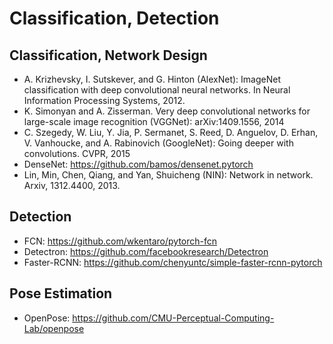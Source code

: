 # Classification, Detection

## Classification, Network Design
- A. Krizhevsky, I. Sutskever, and G. Hinton (AlexNet): ImageNet classification with deep convolutional neural networks. In Neural
Information Processing Systems, 2012.
- K. Simonyan and A. Zisserman. Very deep convolutional
networks for large-scale image recognition (VGGNet): arXiv:1409.1556, 2014
- C. Szegedy, W. Liu, Y. Jia, P. Sermanet, S. Reed,
D. Anguelov, D. Erhan, V. Vanhoucke, and A. Rabinovich (GoogleNet):
Going deeper with convolutions. CVPR, 2015
- DenseNet: https://github.com/bamos/densenet.pytorch
- Lin, Min, Chen, Qiang, and Yan, Shuicheng (NIN): Network in
network. Arxiv, 1312.4400, 2013.

## Detection
- FCN: https://github.com/wkentaro/pytorch-fcn
- Detectron: https://github.com/facebookresearch/Detectron
- Faster-RCNN: https://github.com/chenyuntc/simple-faster-rcnn-pytorch

## Pose Estimation
- OpenPose: https://github.com/CMU-Perceptual-Computing-Lab/openpose